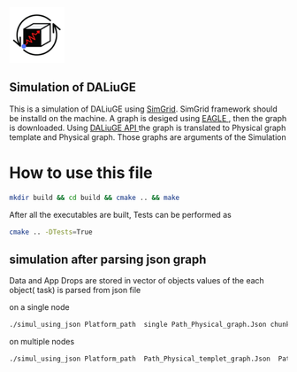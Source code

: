 
<img src="https://raw.githubusercontent.com/SulaimanMohammad/dataflow_simulation/main/.github/logo_simdal.png" width="100">

## Simulation of DALiuGE
This is a simulation  of DALiuGE using <a href="https://simgrid.org/" target="_blank"> SimGrid</a>. SimGrid framework should be installd on the machine.
A graph is desiged using <a href="https://https://eagle.icrar.org//" target="_blank"> EAGLE </a>, then the graph is downloaded. Using <a href="https://daliuge.readthedocs.io/en/latest/cli.html//" target="_blank"> DALiuGE API </a> the graph is translated to Physical graph template and Physical graph.
Those graphs are arguments of the Simulation


# How to use this file
```bash
mkdir build && cd build && cmake .. && make
```
After all the executables are built, Tests can be performed as

```bash
cmake .. -DTests=True
```

## simulation after parsing json graph
Data and App Drops are stored in vector of objects
values of the each object( task) is parsed from json file

on a single node
```bash
./simul_using_json Platform_path  single Path_Physical_graph.Json chunks nb "--log=root.fmt:[%7.6r]%e[%5a]%e%m%n"
```
on multiple nodes
```bash
./simul_using_json Platform_path  Path_Physical_templet_graph.Json  Path_Physical_graph.Json chunks nb "--log=root.fmt:[%7.6r]%e[%5a]%e%m%n"
```
